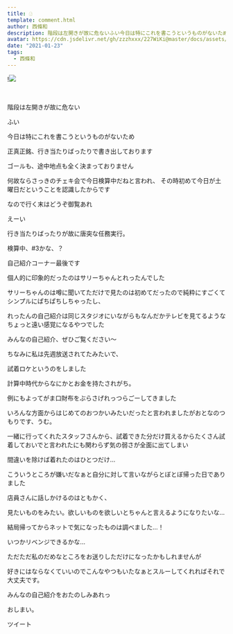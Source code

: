 ```yaml
---
title: 𓊓
template: comment.html
author: 西條和
description: 階段は左開きが故に危ないふい今日は特にこれを書こうというものがないため正真正銘、...
avatar: https://cdn.jsdelivr.net/gh/zzzhxxx/227WiKi@master/docs/assets/photo/avatar/nagomi.jpg
date: "2021-01-23"
tags:
  - 西條和
---
```


!![](https://cdn.jsdelivr.net/gh/227WiKi/227WiKi-image@master/blog-image/nagomi-2021-01-23_1.jpg)



  ﻿







階段は左開きが故に危ない





















ふい



















今日は特にこれを書こうというものがないため







正真正銘、行き当たりばったりで書き出しております



















ゴールも、途中地点も全く決まっておりません

















何故ならさっきのチェキ会で今日検算中だねと言われ、
その時初めて今日が土曜日だということを認識したからです

















なので行く末はどうぞ御覧あれ



















えーい










行き当たりばったりが故に唐突な任務実行。














検算中、#3かな、？






自己紹介コーナー最後です








個人的に印象的だったのはサリーちゃんとれったんでした













サリーちゃんのは噂に聞いてただけで見たのは初めてだったので純粋にすごくてシンプルにぱちぱちしちゃったし、





れったんの自己紹介は同じスタジオにいながらもなんだかテレビを見てるようなちょっと遠い感覚になるやつでした












みんなの自己紹介、ぜひご覧ください〜


















ちなみに私は先週放送されてたみたいで、

試着ロケというのをしました












計算中時代からなにかとお金を持たされがち。














例にもよってがま口財布をぶらさげれっつらごーしてきました








いろんな方面からはじめてのおつかいみたいだったと言われましたがおとなのつもりです、うむ。












一緒に行ってくれたスタッフさんから、試着できた分だけ買えるからたくさん試着しておいでと言われたにも関わらず気の弱さが全面に出てしまい

間違いを除けば着れたのはひとつだけ…














こういうところが嫌いだなぁと自分に対して言いながらとぼとぼ帰った日でありました













店員さんに話しかけるのはともかく、

見たいものをみたい。欲しいものを欲しいとちゃんと言えるようになりたいな…


















結局帰ってからネットで気になったものは調べました…！













いつかリベンジできるかな…















ただただ私のだめなところをお送りしただけになったかもしれませんが


好きにはならなくていいのでこんなやつもいたなぁとスルーしてくれればそれで大丈夫です。

















みんなの自己紹介をおたのしみあれっ






















おしまい。


ツイート



